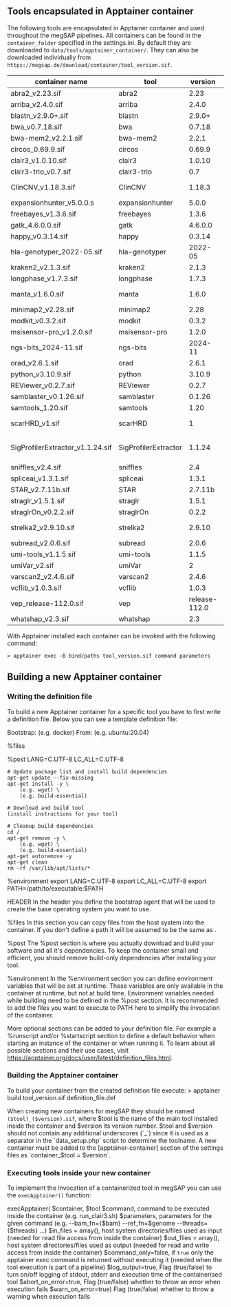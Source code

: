 ## Tools encapsulated in Apptainer container

The following tools are encapsulated in Apptainer container and used throughout the megSAP pipelines. All containers can be found in the `container_folder` specified in the settings.ini.
By default they are downloaded to `data/tools/apptainer_container/`. They can also be downloaded individually from `https://megsap.de/download/container/tool_version.sif`.

| container name                        | tool                      | version           | command                                                                                           |
|---------------------------------------|---------------------------|-------------------|---------------------------------------------------------------------------------------------------|
| abra2_v2.23.sif	                    | abra2                     | 2.23	            | java -Xmx16G -jar /opt/abra2.jar                                                                  |
| arriba_v2.4.0.sif	                    | arriba	                | 2.4.0	            | arriba                                                                                            |
| blastn_v2.9.0+.sif                    | blastn                    | 2.9.0+	        | blastn                                                                                            |
| bwa_v0.7.18.sif	                    | bwa                       | 0.7.18	        | bwa                                                                                               |
| bwa-mem2_v2.2.1.sif                   | bwa-mem2	                | 2.2.1             | bwa-mem2                                                                                          |
| circos_0.69.9.sif	                    | circos	                | 0.69.9	        | circos                                                                                            |
| clair3_v1.0.10.sif                    | clair3	                | 1.0.10	        | run_clair3.sh                                                                                     |
| clair3-trio_v0.7.sif                  | clair3-trio               | 0.7	            | /opt/bin/run_clair3_trio.sh                                                                       |
| ClinCNV_v1.18.3.sif	                | ClinCNV                   | 1.18.3	        | Rscript --vanilla /opt/ClinCNV/clinCNV.R                                                          |
| expansionhunter_v5.0.0.s              | expansionhunter	        | 5.0.0	            | ExpansionHunter                                                                                   |
| freebayes_v1.3.6.sif	                | freebayes                 | 1.3.6	            | freebayes                                                                                         |
| gatk_4.6.0.0.sif	                    | gatk                      | 4.6.0.0	        | gatk                                                                                              |
| happy_v0.3.14.sif	                    | happy                     | 0.3.14	        | hap.py                                                                                            |
| hla-genotyper_2022-05.sif	            | hla-genotyper             | 2022-05	        | genotyper.py                                                                                      |
| kraken2_v2.1.3.sif	                | kraken2	                | 2.1.3         	| kraken2                                                                                           |
| longphase_v1.7.3.sif	                | longphase                 | 1.7.3	            | longphase                                                                                         |
| manta_v1.6.0.sif	                    | manta                     | 1.6.0	            | python2 /opt/manta/bin/configManta.py                                                             |
| minimap2_v2.28.sif                    | minimap2	                | 2.28	            | minimap2                                                                                          |
| modkit_v0.3.2.sif	                    | modkit	                | 0.3.2	            | modkit                                                                                            |
| msisensor-pro_v1.2.0.sif              | msisensor-pro             | 1.2.0	            | msisensor-pro                                                                                     |
| ngs-bits_2024-11.sif	                | ngs-bits	                | 2024-11	        | "tool_name" (e.g. BedAdd)                                                                         |
| orad_v2.6.1.sif	                    | orad	                    | 2.6.1	            | orad                                                                                              |
| python_v3.10.9.sif	                | python	                | 3.10.9	        | python3                                                                                           |
| REViewer_v0.2.7.sif                   | REViewer	                | 0.2.7	            | REViewer                                                                                          |
| samblaster_v0.1.26.sif	            | samblaster	            | 0.1.26	        | samblaster                                                                                        |
| samtools_1.20.sif	                    | samtools	                | 1.20	            | samtools                                                                                          |
| scarHRD_v1.sif	                    | scarHRD	                | 1	                | Rscript --vanilla /opt/scarHRD/R/cli_scarHRD.R                                                    |
| SigProfilerExtractor_v1.1.24.sif      | SigProfilerExtractor      | 1.1.24	        | python -c 'from SigProfilerExtractor import sigpro as sig; sig.sigProfilerExtractor("parameter")' |
| sniffles_v2.4.sif	                    | sniffles	                | 2.4	            | sniffles                                                                                          |
| spliceai_v1.3.1.sif	                | spliceai	                | 1.3.1	            | spliceai                                                                                          |
| STAR_v2.7.11b.sif                     | STAR	                    | 2.7.11b	        | STAR                                                                                              |
| straglr_v1.5.1.sif	                | straglr	                | 1.5.1	            | straglr.py                                                                                        |
| straglrOn_v0.2.2.sif	                | straglrOn                 | 0.2.2	            | straglron.py                                                                                      |
| strelka2_v2.9.10.sif	                | strelka2                  | 2.9.10	        | python2 /opt/strelka2/bin/"script.py" (e.g.:runWorkflow.py)                                       |
| subread_v2.0.6.sif                    | subread                   | 2.0.6	            | featureCounts                                                                                     |
| umi-tools_v1.1.5.sif                  | umi-tools                 | 1.1.5	            | umi_tools                                                                                         |
| umiVar_v2.sif	                        | umiVar                    | 2	                | "script.py" (e.g. umiVar.py)                                                                      |
| varscan2_v2.4.6.sif	                | varscan2                  | 2.4.6	            | java -jar /opt/VarScan.jar                                                                        |
| vcflib_v1.0.3.sif	                    | vcflib	                | 1.0.3	            | "tool_name" (e.g. vcfallelicprimitives)                                                           |
| vep_release-112.0.sif                 | vep	                    | release-112.0	    | vep                                                                                               |
| whatshap_v2.3.sif	                    | whatshap                  | 2.3               | whatshap                                                                                          |

With Apptainer installed each container can be invoked with the following command:

    > apptainer exec -B bind/paths tool_version.sif command parameters

## Building a new Apptainer container

### Writing the definition file

To build a new Apptainer container for a specific tool you have to first write a definition file. Below you can see a template definition file:

Bootstrap: (e.g. docker)
From: (e.g. ubuntu:20.04)

%files
    <source>
    <source> <destination>

%post
	LANG=C.UTF-8
	LC_ALL=C.UTF-8

	# Update package list and install build dependencies
	apt-get update --fix-missing 
	apt-get install -y \
		(e.g. wget) \
        (e.g. build-essential)
	
	# Download and build tool
    (install instructions for your tool)
	
	# Cleanup build dependencies
	cd /
	apt-get remove -y \
		(e.g. wget) \
        (e.g. build-essential)
	apt-get autoremove -y
	apt-get clean
	rm -rf /var/lib/apt/lists/*

%environment
	export LANG=C.UTF-8
	export LC_ALL=C.UTF-8
	export PATH=/path/to/executable:$PATH

HEADER
In the header you define the bootstrap agent that will be used to create the base operating system you want to use.

%files
In this section you can copy files from the host system into the container. If you don't define a <destination> path it will be assumed to be the same as <source>.

%post
The %post section is where you actually download and build your software and all it's dependencies. 
To keep the container small and efficient, you should remove build-only dependencies after installing your tool.

%environment
In the %environment section you can define environment variables that will be set at runtime. These variables are only available in the container at runtime, 
but not at build time. Environment variables needed while building need to be defined in the %post section. 
It is recommended to add the files you want to execute to PATH here to simplify the invocation of the container.

More optional sections can be added to your definition file. For example a %runscript and/or %startscript section to define a default behavior when starting an instance of the container or when running it.
To learn about all possible sections and their use cases, visit https://apptainer.org/docs/user/latest/definition_files.html.

### Building the Apptainer container

To build your container from the created definition file execute:
    > apptainer build tool_version.sif definition_file.def

When creating new containers for megSAP they should be named `($tool)_($version).sif`, where $tool is the name of the main tool installed inside the container and $version its version number.
$tool and $version should not contain any additional underscores (`_`) since it is used as a separator in the `data_setup.php` script to determine the toolname.
A new container must be added to the [apptainer-container] section of the settings files as `container_$tool = $version`.

### Executing tools inside your new container

To implement the invocation of a containerized tool in megSAP you can use the `execApptainer()` function:

execApptainer(
            $container,                         $tool
            $command,                           command to be executed inside the container (e.g. run_clair3.sh)
            $parameters,                        parameters for the given command (e.g. --bam_fn={$bam} --ref_fn=$genome --threads={$threads} ...)
            $in_files = array(),                host system directories/files used as input (needed for read file access from inside the container)
            $out_files = array(),               host system directories/files used as output (needed for read and write access from inside the container)
            $command_only=false,                if `true` only the apptainer exec command is returned without executing it (needed when the tool execution is part of a pipeline)
            $log_output=true,                   Flag (true/false) to turn on/off logging of stdout, stderr and execution time of the containerised tool
            $abort_on_error=true,               Flag (true/false) whether to throw an error when execution fails
            $warn_on_error=true)                Flag (true/false) whether to throw a warning when execution fails
